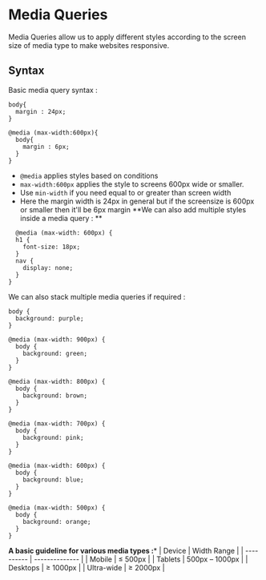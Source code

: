 # Media Queries
Media Queries allow us to apply different styles according to the screen size of media type to make websites responsive.
## Syntax
Basic media query syntax : 
```
body{
  margin : 24px;
}

@media (max-width:600px){
  body{
    margin : 6px;
  }
}
```
- `@media` applies styles based on conditions
- `max-width:600px` applies the style to screens 600px wide or smaller.
- Use `min-width` if you need equal to or greater than screen width
- Here the margin width is 24px in general but if the screensize is 600px or smaller then it'll be 6px margin
**We can also add multiple styles inside a media query : **
```
  @media (max-width: 600px) {
  h1 {
    font-size: 18px;
  }
  nav {
    display: none;
  }
}

```
We can also stack multiple media queries if required : 
```
body {
  background: purple;
}

@media (max-width: 900px) {
  body {
    background: green;
  }
}

@media (max-width: 800px) {
  body {
    background: brown;
  }
}

@media (max-width: 700px) {
  body {
    background: pink;
  }
}

@media (max-width: 600px) {
  body {
    background: blue;
  }
}

@media (max-width: 500px) {
  body {
    background: orange;
  }
}
```
**A basic guideline for various media types :***
| Device     | Width Range    |
| ---------- | -------------- |
| Mobile     | ≤ 500px        |
| Tablets    | 500px – 1000px |
| Desktops   | ≥ 1000px       |
| Ultra-wide | ≥ 2000px       |

